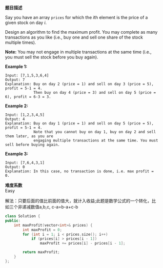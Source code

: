 **题目描述**   

Say you have an array `prices` for which the *i*th element is the price of a given stock on day *i*.

Design an algorithm to find the maximum profit. You may complete as many transactions as you like (i.e., buy one and sell one share of the stock multiple times).

**Note:** You may not engage in multiple transactions at the same time (i.e., you must sell the stock before you buy again).

**Example 1:**

```
Input: [7,1,5,3,6,4]
Output: 7
Explanation: Buy on day 2 (price = 1) and sell on day 3 (price = 5), profit = 5-1 = 4.
             Then buy on day 4 (price = 3) and sell on day 5 (price = 6), profit = 6-3 = 3.
```

**Example 2:**

```
Input: [1,2,3,4,5]
Output: 4
Explanation: Buy on day 1 (price = 1) and sell on day 5 (price = 5), profit = 5-1 = 4.
             Note that you cannot buy on day 1, buy on day 2 and sell them later, as you are
             engaging multiple transactions at the same time. You must sell before buying again.
```

**Example 3:**

```
Input: [7,6,4,3,1]
Output: 0
Explanation: In this case, no transaction is done, i.e. max profit = 0.
```

**难度系数**    
Easy

解法：只要后面的值比前面的值大，就计入收益;此题是数学公式的一个转化，比如三个非递减数值a,b,c,   c-a=b-a+c-b
```c++
class Solution {
public:
	int maxProfit(vector<int>& prices) {
		int maxProfit = 0;
		for (int i = 1; i < prices.size(); i++)
			if (prices[i] > prices[i - 1])
				maxProfit += prices[i] - prices[i - 1];

		return maxProfit;
	}
};
```